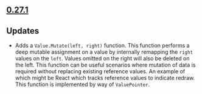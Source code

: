 ## [0.27.1](https://www.npmjs.com/package/@sinclair/typebox/v/0.27.1)

## Updates

- Adds a `Value.Mutate(left, right)` function. This function performs a deep mutable assignment on a value by internally remapping the `right` values on the `left`. Values omitted on the right will also be deleted on the left. This function can be useful scenarios where mutation of data is required without replacing existing reference values. An example of which might be React which tracks reference values to indicate redraw. This function is implemented by way of `ValuePointer`.

